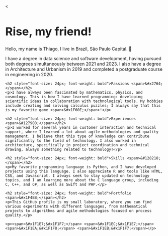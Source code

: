 <<!DOCTYPE html>
<html>
<head>
    <title>My Profile</title>
</head>
<body>
    <h1 style="font-size: 36px; font-weight: bold">Rise, my friend!</h1>
    <p>Hello, my name is Thiago, I live in Brazil, São Paulo Capital. <span>&#x1F3E2;</span></p>
    <p>I have a degree in data science and software development, having pursued both degrees simultaneously between 2021 and 2023. I also have a degree in Architecture and Urbanism in 2019 and completed a postgraduate course in engineering in 2020.</p>

    <h2 style="font-size: 24px; font-weight: bold">Passions <span>&#x2764;</span></h2>
    <p>I have always been fascinated by mathematics, physics, and cosmology. This is how I have learned programming: developing scientific ideas in collaboration with technological tools. My hobbies include creating and solving calculus puzzles; I always say that this is my favorite game <span>&#x1F60E;</span>!</p>

    <h2 style="font-size: 24px; font-weight: bold">Experiences <span>&#127908;</span></h2>
    <p>I worked for several years in customer interaction and technical support, where I learned a lot about agile methodologies and quality management. I believe that this type of knowledge can contribute significantly to the field of technology. I also worked in architecture, specifically in project coordination and technical drawing, always something related to technology!</p>

    <h2 style="font-size: 24px; font-weight: bold">Skills <span>&#128218;</span></h2>
    <p>My favorite programming language is Python, and I have developed projects using this language. I also appreciate R and tools like HTML, CSS, and Javascript. I always seek to stay updated on technology topics, and I am learning more about the C language group, including C, C++, and C#, as well as Swift and PHP.</p>

    <h2 style="font-size: 24px; font-weight: bold">Portfolio <span>&#x1F4BB;</span></h2>
    <p>This GitHub profile is my small laboratory, where you can find various experiments with different languages, from mathematical projects to algorithms and agile methodologies focused on process quality.</p>

    <p><span>&#x1F1E7;&#x1F1F7;</span> <span>&#x1F1EC;&#x1F1E7;</span> <span>&#x1F1EA;&#x1F1F8;</span> <span>&#x1F1EB;&#x1F1F7;</span></p>
</body>
</html>
